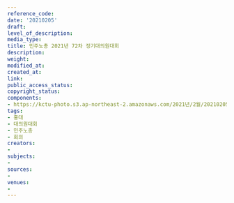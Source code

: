 ```yaml
---
reference_code: 
date: '20210205'
draft: 
level_of_description: 
media_type: 
title: 민주노총 2021년 72차 정기대의원대회
description: 
weight: 
modified_at: 
created_at: 
link: 
public_access_status: 
copyright_status: 
components:
- https://kctu-photo.s3.ap-northeast-2.amazonaws.com/2021년/2월/20210205-민주노총+2021년+72차+정기대의원대회_홍대_대의원대회_민주노총_회의/_1DX9916.jpg
tags:
- 홍대
- 대의원대회
- 민주노총
- 회의
creators:
- 
subjects:
- 
sources:
- 
venues:
- 
---
```

